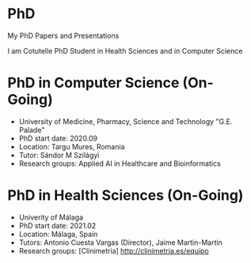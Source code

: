 # PhD
My PhD Papers and Presentations

I am Cotutelle PhD Student in Health Sciences and in Computer Science

# PhD in Computer Science (On-Going)
* University of Medicine, Pharmacy, Science and Technology "G.E. Palade"
* PhD start date: 2020.09 
* Location: Targu Mures, Romania
* Tutor: Sándor M Szilágyi
* Research groups: Applied AI in Healthcare and Bioinformatics

# PhD in Health Sciences (On-Going)
* Univerity of Málaga
* PhD start date: 2021.02 
* Location: Málaga, Spain
* Tutors: Antonio Cuesta Vargas (Director), Jaime Martin-Martin
* Research groups: [Clinimetria] http://clinimetria.es/equipo
